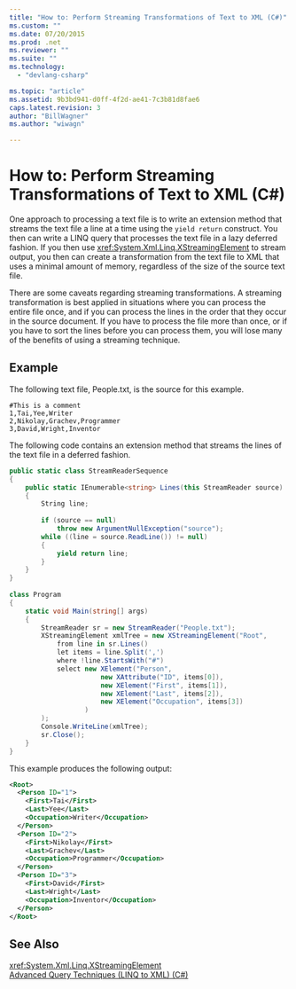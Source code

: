 ```yaml
---
title: "How to: Perform Streaming Transformations of Text to XML (C#)"
ms.custom: ""
ms.date: 07/20/2015
ms.prod: .net
ms.reviewer: ""
ms.suite: ""
ms.technology: 
  - "devlang-csharp"

ms.topic: "article"
ms.assetid: 9b3bd941-d0ff-4f2d-ae41-7c3b81d8fae6
caps.latest.revision: 3
author: "BillWagner"
ms.author: "wiwagn"

---
```

# How to: Perform Streaming Transformations of Text to XML (C#)
One approach to processing a text file is to write an extension method that streams the text file a line at a time using the `yield return` construct. You then can write a LINQ query that processes the text file in a lazy deferred fashion. If you then use <xref:System.Xml.Linq.XStreamingElement> to stream output, you then can create a transformation from the text file to XML that uses a minimal amount of memory, regardless of the size of the source text file.  
  
 There are some caveats regarding streaming transformations. A streaming transformation is best applied in situations where you can process the entire file once, and if you can process the lines in the order that they occur in the source document. If you have to process the file more than once, or if you have to sort the lines before you can process them, you will lose many of the benefits of using a streaming technique.  
  
## Example  
 The following text file, People.txt, is the source for this example.  
  
```  
#This is a comment  
1,Tai,Yee,Writer  
2,Nikolay,Grachev,Programmer  
3,David,Wright,Inventor  
```  
  
 The following code contains an extension method that streams the lines of the text file in a deferred fashion.  
  
```csharp  
public static class StreamReaderSequence  
{  
    public static IEnumerable<string> Lines(this StreamReader source)  
    {  
        String line;  
  
        if (source == null)  
            throw new ArgumentNullException("source");  
        while ((line = source.ReadLine()) != null)  
        {  
            yield return line;  
        }  
    }  
}  
  
class Program  
{  
    static void Main(string[] args)  
    {  
        StreamReader sr = new StreamReader("People.txt");  
        XStreamingElement xmlTree = new XStreamingElement("Root",  
            from line in sr.Lines()  
            let items = line.Split(',')  
            where !line.StartsWith("#")  
            select new XElement("Person",  
                       new XAttribute("ID", items[0]),  
                       new XElement("First", items[1]),  
                       new XElement("Last", items[2]),  
                       new XElement("Occupation", items[3])  
                   )  
        );  
        Console.WriteLine(xmlTree);  
        sr.Close();  
    }  
}  
```  
  
 This example produces the following output:  
  
```xml  
<Root>  
  <Person ID="1">  
    <First>Tai</First>  
    <Last>Yee</Last>  
    <Occupation>Writer</Occupation>  
  </Person>  
  <Person ID="2">  
    <First>Nikolay</First>  
    <Last>Grachev</Last>  
    <Occupation>Programmer</Occupation>  
  </Person>  
  <Person ID="3">  
    <First>David</First>  
    <Last>Wright</Last>  
    <Occupation>Inventor</Occupation>  
  </Person>  
</Root>  
```  
  
## See Also  
 <xref:System.Xml.Linq.XStreamingElement>  
 [Advanced Query Techniques (LINQ to XML) (C#)](../../../../csharp/programming-guide/concepts/linq/advanced-query-techniques-linq-to-xml.md)

